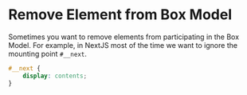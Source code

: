 # Remove Element from Box Model

Sometimes you want to remove elements from participating in the Box Model. For
example, in NextJS most of the time we want to ignore the mounting point
`#__next`.

```css
#__next {
    display: contents;
}
```

